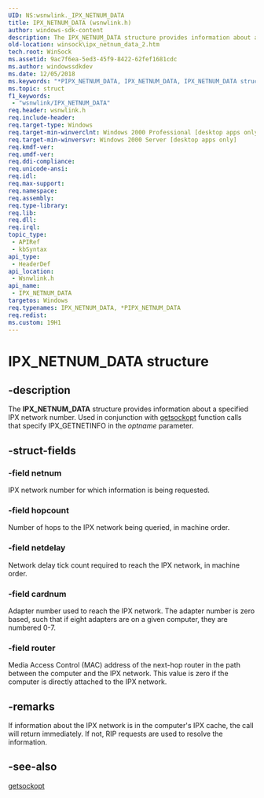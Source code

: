```yaml
---
UID: NS:wsnwlink._IPX_NETNUM_DATA
title: IPX_NETNUM_DATA (wsnwlink.h)
author: windows-sdk-content
description: The IPX_NETNUM_DATA structure provides information about a specified IPX network number. Used in conjunction with getsockopt function calls that specify IPX_GETNETINFO in the optname parameter.
old-location: winsock\ipx_netnum_data_2.htm
tech.root: WinSock
ms.assetid: 9ac7f6ea-5ed3-45f9-8422-62fef1681cdc
ms.author: windowssdkdev
ms.date: 12/05/2018
ms.keywords: "*PIPX_NETNUM_DATA, IPX_NETNUM_DATA, IPX_NETNUM_DATA structure [Winsock], PIPX_NETNUM_DATA, PIPX_NETNUM_DATA structure pointer [Winsock], _win32_ipx_netnum_data_2, winsock.ipx_netnum_data_2, wsnwlink/IPX_NETNUM_DATA, wsnwlink/PIPX_NETNUM_DATA"
ms.topic: struct
f1_keywords: 
 - "wsnwlink/IPX_NETNUM_DATA"
req.header: wsnwlink.h
req.include-header: 
req.target-type: Windows
req.target-min-winverclnt: Windows 2000 Professional [desktop apps only]
req.target-min-winversvr: Windows 2000 Server [desktop apps only]
req.kmdf-ver: 
req.umdf-ver: 
req.ddi-compliance: 
req.unicode-ansi: 
req.idl: 
req.max-support: 
req.namespace: 
req.assembly: 
req.type-library: 
req.lib: 
req.dll: 
req.irql: 
topic_type:
 - APIRef
 - kbSyntax
api_type:
 - HeaderDef
api_location:
 - Wsnwlink.h
api_name:
 - IPX_NETNUM_DATA
targetos: Windows
req.typenames: IPX_NETNUM_DATA, *PIPX_NETNUM_DATA
req.redist: 
ms.custom: 19H1
---
```


# IPX_NETNUM_DATA structure


## -description


The 
<b>IPX_NETNUM_DATA</b> structure provides information about a specified IPX network number. Used in conjunction with 
<a href="https://docs.microsoft.com/windows/desktop/api/winsock/nf-winsock-getsockopt">getsockopt</a> function calls that specify IPX_GETNETINFO in the <i>optname</i> parameter.


## -struct-fields




### -field netnum

IPX network number for which information is being requested.


### -field hopcount

Number of hops to the IPX network being queried, in machine order.


### -field netdelay

Network delay tick count required to reach the IPX network, in machine order.


### -field cardnum

Adapter number used to reach the IPX network. The adapter number is zero based, such that if eight adapters are on a given computer, they are numbered 0-7.


### -field router

Media Access Control (MAC) address of the next-hop router in the path between the computer and the IPX network. This value is zero if the computer is directly attached to the IPX network.


## -remarks



If information about the IPX network is in the computer's IPX cache, the call will return immediately. If not, RIP requests are used to resolve the information.




## -see-also




<a href="https://docs.microsoft.com/windows/desktop/api/winsock/nf-winsock-getsockopt">getsockopt</a>
 

 

